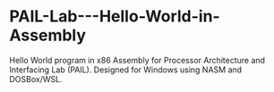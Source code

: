# PAIL-Lab---Hello-World-in-Assembly
Hello World program in x86 Assembly for Processor Architecture and Interfacing Lab (PAIL). Designed for Windows using NASM and DOSBox/WSL. 
